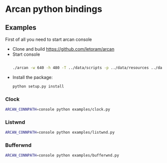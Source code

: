 # Arcan python bindings

## Examples
First of all you need to start arcan console

- Clone and build https://github.com/letoram/arcan
- Start console
    ```bash
    
    ./arcan -w 640 -h 480 -T ../data/scripts -p ../data/resources ../data/appl/console
    ```
- Install the package:
    ```bash
    python setup.py install
    ```

### Clock
```bash
ARCAN_CONNPATH=console python examples/clock.py
```

### Listwnd
```bash
ARCAN_CONNPATH=console python examples/listwnd.py
```

### Bufferwnd
```bash
ARCAN_CONNPATH=console python examples/bufferwnd.py
```
